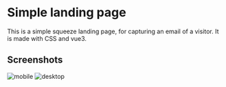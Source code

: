 # Simple landing page

This is a simple squeeze landing page, for capturing an email of a visitor. It is made with CSS and vue3.

## Screenshots

![mobile]()
![desktop]()
